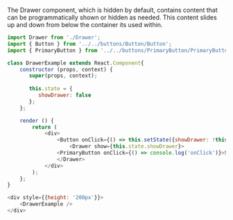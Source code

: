 The Drawer component, which is hidden by default, contains content that can be programmatically shown or hidden as needed.
This content slides up and down from below the container its used within.

```js
import Drawer from './Drawer';
import { Button } from '../../buttons/Button/Button';
import { PrimaryButton } from '../../buttons/PrimaryButton/PrimaryButton';

class DrawerExample extends React.Component{
    constructor (props, context) { 
       super(props, context);
    
       this.state = {
          showDrawer: false
       };
    };

    render () {
        return (
            <div>
                <Button onClick={() => this.setState({showDrawer: !this.state.showDrawer})}>{this.state.showDrawer ? 'Hide Drawer' : 'Show Drawer'}</Button>
                    <Drawer show={this.state.showDrawer}>
                <PrimaryButton onClick={() => console.log('onClick')}>Save</PrimaryButton>
                </Drawer>
            </div>
        );
    };
}

<div style={{height: '200px'}}>
    <DrawerExample />
</div>
```
